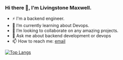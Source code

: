 ### Hi there 👋, I'm Livingstone Maxwell. 

<!--
**Stonetech66/Stonetech66** is a ✨ _special_ ✨ repository because its `README.md` (this file) appears on your GitHub profile.

Here are some ideas to get you started:
-->
- ⚡ I'm a backend engineer. 
- 🌱 I’m currently learning about Devops.
- 👯 I’m looking to collaborate on any amazing projects. 
- 💬 Ask me about backend development or devops
- 📫 How to reach me: [email](livingstonemaxwell971@gmail.com) 

[![Top Langs](https://github-readme-stats.vercel.app/api/top-langs/?username=Stonetech66&layout=compact&theme=vision-friendly-dark)](https://github.com/anuraghazra/github-readme-stats)

